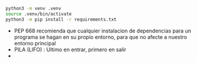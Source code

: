 
```bash
python3 -m venv .venv
source .venv/bin/activate
python3 -m pip install -r requirements.txt
```

- PEP 668 recomienda que cualquier instalacion de dependencias para un programa se hagan en su propio entorno, para que no afecte a nuestro entorno principal
- PILA (LIFO) : Ultimo en entrar, primero en salir
- 
